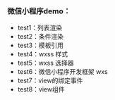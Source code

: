 ### 微信小程序demo：

* test1：列表渲染
* test2：条件渲染
* test3：模板引用
* test4：wxss 样式
* test5：wxss 选择器
* test6：微信小程序开发框架 wxs
* test7：view的绑定事件
* test8：view组件